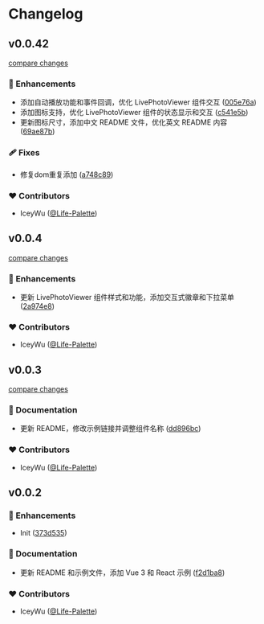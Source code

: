 # Changelog


## v0.0.42

[compare changes](https://github.com/iceywu/live-photo/compare/v0.0.4...v0.0.42)

### 🚀 Enhancements

- 添加自动播放功能和事件回调，优化 LivePhotoViewer 组件交互 ([005e76a](https://github.com/iceywu/live-photo/commit/005e76a))
- 添加图标支持，优化 LivePhotoViewer 组件的状态显示和交互 ([c541e5b](https://github.com/iceywu/live-photo/commit/c541e5b))
- 更新图标尺寸，添加中文 README 文件，优化英文 README 内容 ([69ae87b](https://github.com/iceywu/live-photo/commit/69ae87b))

### 🩹 Fixes

- 修复dom重复添加 ([a748c89](https://github.com/iceywu/live-photo/commit/a748c89))

### ❤️ Contributors

- IceyWu ([@Life-Palette](http://github.com/Life-Palette))

## v0.0.4

[compare changes](https://github.com/iceywu/live-photo/compare/v0.0.3...v0.0.4)

### 🚀 Enhancements

- 更新 LivePhotoViewer 组件样式和功能，添加交互式徽章和下拉菜单 ([2a974e8](https://github.com/iceywu/live-photo/commit/2a974e8))

### ❤️ Contributors

- IceyWu ([@Life-Palette](http://github.com/Life-Palette))

## v0.0.3

[compare changes](https://github.com/iceywu/live-photo/compare/v0.0.2...v0.0.3)

### 📖 Documentation

- 更新 README，修改示例链接并调整组件名称 ([dd896bc](https://github.com/iceywu/live-photo/commit/dd896bc))

### ❤️ Contributors

- IceyWu ([@Life-Palette](http://github.com/Life-Palette))

## v0.0.2


### 🚀 Enhancements

- Init ([373d535](https://github.com/live-photo/commit/373d535))

### 📖 Documentation

- 更新 README 和示例文件，添加 Vue 3 和 React 示例 ([f2d1ba8](https://github.com/live-photo/commit/f2d1ba8))

### ❤️ Contributors

- IceyWu ([@Life-Palette](http://github.com/Life-Palette))

